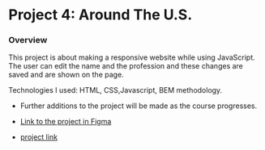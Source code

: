 




# Project 4: Around The U.S.

### Overview

This project is about making a responsive website while using JavaScript. 
The user can edit the name and the profession and these changes are saved and are shown on the page.

Technologies I used: HTML, CSS,Javascript, BEM methodology.

* Further additions to the project will be made as the course progresses.

* [Link to the project in Figma](https://www.figma.com/file/SurN1jaeEQIhuZEDMhmWWf/Sprint-4-Around-The-U.S.-desktop-mobile?node-id=0%3A1)

* [project link](https://emordy.github.io/web_project_4/)
